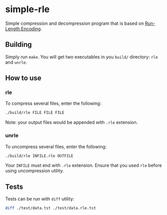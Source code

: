 # simple-rle

Simple compression and decompression program that is based on [Run-Length Encoding](https://en.wikipedia.org/wiki/Run-length_encoding).

## Building

Simply run `make`. You will get two executables in you `build/` directory: `rle` and `unrle`.

## How to use

### rle

To compress several files, enter the following: 

```bash
./build/rle FILE FILE FILE
```

Note: your output files would be appended with `.rle` extension.

### unrle

To uncompress several files, enter the following:

```bash
./build/rle INFILE.rle OUTFILE
```
Your `INFILE` must end with `.rle` extension. Ensure that you used `rle` before using uncompression utility.

## Tests 

Tests can be run with `diff` utility:

```bash
diff ./test/data.tst ./test/data.rle.tst
```

